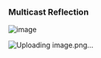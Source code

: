 ### Multicast Reflection


![image](https://user-images.githubusercontent.com/53093509/121938247-8be74c80-cd19-11eb-8cb8-34b69280ab02.png)

![Uploading image.png…]()
